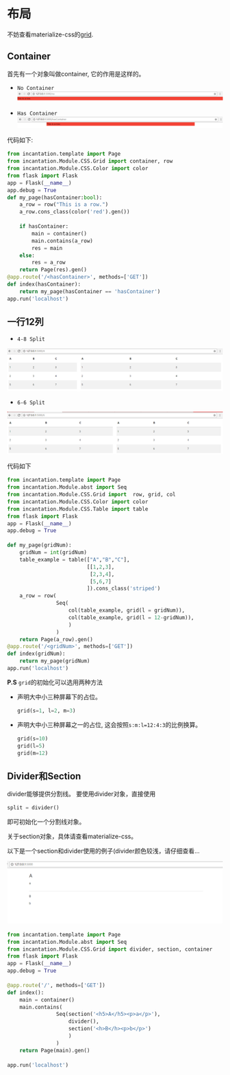# 布局

不妨查看materialize-css的[grid](http://materializecss.com/grid.html).

## Container

首先有一个对象叫做container, 它的作用是这样的。

- `No Container`
[![No Container](./noContainer.PNG)](./noContainer.PNG)

- `Has Container`
[![Has Container](./hasContainer.PNG)](./hasContainer.PNG)

代码如下:

```python
from incantation.template import Page 
from incantation.Module.CSS.Grid import container, row
from incantation.Module.CSS.Color import color
from flask import Flask
app = Flask(__name__)
app.debug = True
def my_page(hasContainer:bool):
    a_row = row("This is a row.")
    a_row.cons_class(color('red').gen())

    if hasContainer:
        main = container()
        main.contains(a_row)
        res = main
    else:
        res = a_row
    return Page(res).gen()
@app.route('/<hasContainer>', methods=['GET'])
def index(hasContainer):
    return my_page(hasContainer == 'hasContainer')
app.run('localhost')
```

## 一行12列

- `4-8 Split`

[![4-8 Split](./Grid48.PNG)](./Grid48.PNG)


- `6-6 Split`

[![6-6 Split](./Grid66.PNG)](./Grid66.PNG)

代码如下

```python
from incantation.template import Page 
from incantation.Module.abst import Seq
from incantation.Module.CSS.Grid import  row, grid, col
from incantation.Module.CSS.Color import color
from incantation.Module.CSS.Table import table
from flask import Flask
app = Flask(__name__)
app.debug = True

def my_page(gridNum):
    gridNum = int(gridNum)
    table_example = table(["A","B","C"],
                          [[1,2,3],
                           [2,3,4],
                           [5,6,7]
                          ]).cons_class('striped')
    a_row = row(
                Seq(
                    col(table_example, grid(l = gridNum)),
                    col(table_example, grid(l = 12-gridNum)),
                    )
                )
    return Page(a_row).gen()
@app.route('/<gridNum>', methods=['GET'])
def index(gridNum):
    return my_page(gridNum)
app.run('localhost')
```

**P.S** `grid`的初始化可以选用两种方法

- 声明大中小三种屏幕下的占位。
    ```python
    grid(s=1, l=2, m=3)
    ```
- 声明大中小三种屏幕之一的占位, 这会按照`s:m:l=12:4:3`的比例换算。
    ```python
    grid(s=10)
    grid(l=5)
    grid(m=12)
    ```



## Divider和Section

divider能够提供分割线。
要使用divider对象，直接使用

```python
split = divider()
```
即可初始化一个分割线对象。

关于section对象，具体请查看materialize-css。

以下是一个section和divider使用的例子(divider颜色较浅，请仔细查看...

[![divsec](./divsec.PNG)](./divsec.PNG)

```python
from incantation.template import Page 
from incantation.Module.abst import Seq
from incantation.Module.CSS.Grid import divider, section, container
from flask import Flask
app = Flask(__name__)
app.debug = True

@app.route('/', methods=['GET'])
def index():
    main = container()
    main.contains(
                Seq(section('<h5>A</h5><p>a</p>'),
                    divider(),
                    section('<h>B</h><p>b</p>')
                    )
                )
    return Page(main).gen()

app.run('localhost')
```

 





